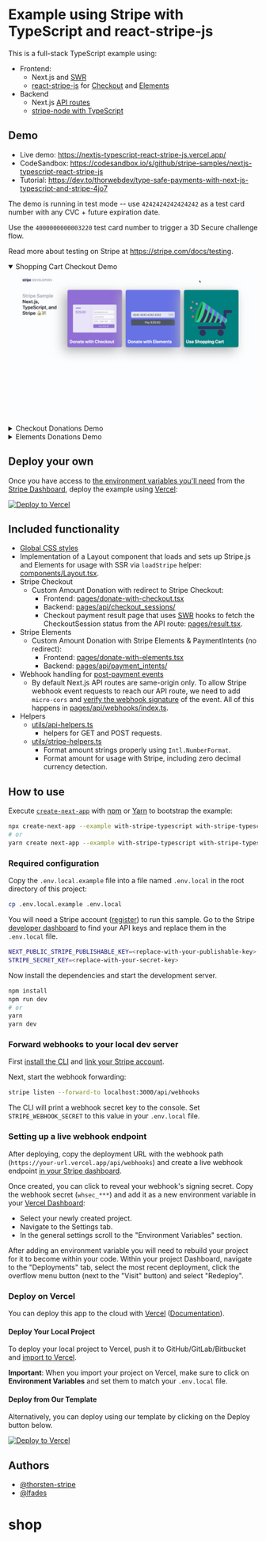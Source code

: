 # Example using Stripe with TypeScript and react-stripe-js

This is a full-stack TypeScript example using:

- Frontend:
  - Next.js and [SWR](https://github.com/zeit/swr)
  - [react-stripe-js](https://github.com/stripe/react-stripe-js) for [Checkout](https://stripe.com/checkout) and [Elements](https://stripe.com/elements)
- Backend
  - Next.js [API routes](https://nextjs.org/docs/api-routes/introduction)
  - [stripe-node with TypeScript](https://github.com/stripe/stripe-node#usage-with-typescript)

## Demo

- Live demo: https://nextjs-typescript-react-stripe-js.vercel.app/
- CodeSandbox: https://codesandbox.io/s/github/stripe-samples/nextjs-typescript-react-stripe-js
- Tutorial: https://dev.to/thorwebdev/type-safe-payments-with-next-js-typescript-and-stripe-4jo7

The demo is running in test mode -- use `4242424242424242` as a test card number with any CVC + future expiration date.

Use the `4000000000003220` test card number to trigger a 3D Secure challenge flow.

Read more about testing on Stripe at https://stripe.com/docs/testing.

<details open><summary>Shopping Cart Checkout Demo</summary>
<img src="./public/shopping_cart_demo.gif" alt="A gif of the Shopping Cart Checkout payment page." align="center">
</details>

<details><summary>Checkout Donations Demo</summary>
<img src="./public/checkout_demo.gif" alt="A gif of the Checkout payment page." align="center">
</details>

<details><summary>Elements Donations Demo</summary>
<img src="./public/elements_demo.gif" alt="A gif of the custom Elements checkout page." align="center">
</details>

## Deploy your own

Once you have access to [the environment variables you'll need](#required-configuration) from the [Stripe Dashboard](https://dashboard.stripe.com/apikeys), deploy the example using [Vercel](https://vercel.com?utm_source=github&utm_medium=readme&utm_campaign=next-example):

[![Deploy to Vercel](https://vercel.com/button)](https://vercel.com/new/git/external?repository-url=https://github.com/vercel/next.js/tree/canary/examples/with-stripe-typescript&project-name=with-stripe-typescript&repository-name=with-stripe-typescript&env=NEXT_PUBLIC_STRIPE_PUBLISHABLE_KEY,STRIPE_SECRET_KEY&envDescription=Enter%20your%20Stripe%20Keys&envLink=https://github.com/vercel/next.js/tree/canary/examples/with-stripe-typescript%23required-configuration)

## Included functionality

- [Global CSS styles](https://nextjs.org/blog/next-9-2#built-in-css-support-for-global-stylesheets)
- Implementation of a Layout component that loads and sets up Stripe.js and Elements for usage with SSR via `loadStripe` helper: [components/Layout.tsx](components/Layout.tsx).
- Stripe Checkout
  - Custom Amount Donation with redirect to Stripe Checkout:
    - Frontend: [pages/donate-with-checkout.tsx](pages/donate-with-checkout.tsx)
    - Backend: [pages/api/checkout_sessions/](pages/api/checkout_sessions/)
    - Checkout payment result page that uses [SWR](https://github.com/zeit/swr) hooks to fetch the CheckoutSession status from the API route: [pages/result.tsx](pages/result.tsx).
- Stripe Elements
  - Custom Amount Donation with Stripe Elements & PaymentIntents (no redirect):
    - Frontend: [pages/donate-with-elements.tsx](pages/donate-with-checkout.tsx)
    - Backend: [pages/api/payment_intents/](pages/api/payment_intents/)
- Webhook handling for [post-payment events](https://stripe.com/docs/payments/accept-a-payment#web-fulfillment)
  - By default Next.js API routes are same-origin only. To allow Stripe webhook event requests to reach our API route, we need to add `micro-cors` and [verify the webhook signature](https://stripe.com/docs/webhooks/signatures) of the event. All of this happens in [pages/api/webhooks/index.ts](pages/api/webhooks/index.ts).
- Helpers
  - [utils/api-helpers.ts](utils/api-helpers.ts)
    - helpers for GET and POST requests.
  - [utils/stripe-helpers.ts](utils/stripe-helpers.ts)
    - Format amount strings properly using `Intl.NumberFormat`.
    - Format amount for usage with Stripe, including zero decimal currency detection.

## How to use

Execute [`create-next-app`](https://github.com/vercel/next.js/tree/canary/packages/create-next-app) with [npm](https://docs.npmjs.com/cli/init) or [Yarn](https://yarnpkg.com/lang/en/docs/cli/create/) to bootstrap the example:

```bash
npx create-next-app --example with-stripe-typescript with-stripe-typescript-app
# or
yarn create next-app --example with-stripe-typescript with-stripe-typescript-app
```

### Required configuration

Copy the `.env.local.example` file into a file named `.env.local` in the root directory of this project:

```bash
cp .env.local.example .env.local
```

You will need a Stripe account ([register](https://dashboard.stripe.com/register)) to run this sample. Go to the Stripe [developer dashboard](https://stripe.com/docs/development#api-keys) to find your API keys and replace them in the `.env.local` file.

```bash
NEXT_PUBLIC_STRIPE_PUBLISHABLE_KEY=<replace-with-your-publishable-key>
STRIPE_SECRET_KEY=<replace-with-your-secret-key>
```

Now install the dependencies and start the development server.

```bash
npm install
npm run dev
# or
yarn
yarn dev
```

### Forward webhooks to your local dev server

First [install the CLI](https://stripe.com/docs/stripe-cli) and [link your Stripe account](https://stripe.com/docs/stripe-cli#link-account).

Next, start the webhook forwarding:

```bash
stripe listen --forward-to localhost:3000/api/webhooks
```

The CLI will print a webhook secret key to the console. Set `STRIPE_WEBHOOK_SECRET` to this value in your `.env.local` file.

### Setting up a live webhook endpoint

After deploying, copy the deployment URL with the webhook path (`https://your-url.vercel.app/api/webhooks`) and create a live webhook endpoint [in your Stripe dashboard](https://stripe.com/docs/webhooks/setup#configure-webhook-settings).

Once created, you can click to reveal your webhook's signing secret. Copy the webhook secret (`whsec_***`) and add it as a new environment variable in your [Vercel Dashboard](https://vercel.com/dashboard):

- Select your newly created project.
- Navigate to the Settings tab.
- In the general settings scroll to the "Environment Variables" section.

After adding an environment variable you will need to rebuild your project for it to become within your code. Within your project Dashboard, navigate to the "Deployments" tab, select the most recent deployment, click the overflow menu button (next to the "Visit" button) and select "Redeploy".

### Deploy on Vercel

You can deploy this app to the cloud with [Vercel](https://vercel.com?utm_source=github&utm_medium=readme&utm_campaign=next-example) ([Documentation](https://nextjs.org/docs/deployment)).

#### Deploy Your Local Project

To deploy your local project to Vercel, push it to GitHub/GitLab/Bitbucket and [import to Vercel](https://vercel.com/new?utm_source=github&utm_medium=readme&utm_campaign=next-example).

**Important**: When you import your project on Vercel, make sure to click on **Environment Variables** and set them to match your `.env.local` file.

#### Deploy from Our Template

Alternatively, you can deploy using our template by clicking on the Deploy button below.

[![Deploy to Vercel](https://vercel.com/button)](https://vercel.com/new/git/external?repository-url=https://github.com/vercel/next.js/tree/canary/examples/with-stripe-typescript&project-name=with-stripe-typescript&repository-name=with-stripe-typescript&env=NEXT_PUBLIC_STRIPE_PUBLISHABLE_KEY,STRIPE_SECRET_KEY&envDescription=Enter%20your%20Stripe%20Keys&envLink=https://github.com/vercel/next.js/tree/canary/examples/with-stripe-typescript%23required-configuration)

## Authors

- [@thorsten-stripe](https://twitter.com/thorwebdev)
- [@lfades](https://twitter.com/luis_fades)
# shop
